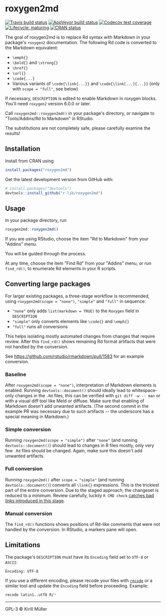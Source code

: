 # roxygen2md

<!-- badges: start -->
[![Travis build status](https://travis-ci.org/r-lib/roxygen2md.svg?branch=master)](https://travis-ci.org/r-lib/roxygen2md)
[![AppVeyor build status](https://ci.appveyor.com/api/projects/status/github/r-lib/roxygen2md?branch=master&svg=true)](https://ci.appveyor.com/project/r-lib/roxygen2md)
[![Codecov test coverage](https://codecov.io/gh/r-lib/roxygen2md/branch/master/graph/badge.svg)](https://codecov.io/gh/r-lib/roxygen2md?branch=master)
[![Lifecycle: maturing](https://img.shields.io/badge/lifecycle-maturing-blue.svg)](https://www.tidyverse.org/lifecycle/#maturing)
[![CRAN status](https://www.r-pkg.org/badges/version/roxygen2md)](https://cran.r-project.org/package=roxygen2md)
<!-- badges: end -->

The goal of roxygen2md is to replace Rd syntax with Markdown
in your package's `roxygen2` documentation.
The following Rd code is converted to the Markdown equivalent:

- `\emph{}`
- `\bold{}` and `\strong{}`
- `\href{}`
- `\url{}`
- `\code{...}`
- Various variants of `\code{\link{...}}` and `\code{\link[...]{...}}` (only with `scope = "full"`, see below)

If necessary, `DESCRIPTION` is edited to enable Markdown in roxygen blocks.
You'll need `roxygen2` version 6.0.0 or later.

Call `roxygen2md::roxygen2md()` in your package's directory, or navigate to "Tools/Addins/Rd to Markdown" in RStudio.

The substitutions are not completely safe, please carefully examine the results!


## Installation

Install from CRAN using

```r
install.packages("roxygen2md")
```

Get the latest development version from GitHub with:


```r
# install.packages("devtools")
devtools::install_github("r-lib/roxygen2md")
```


## Usage

In your package directory, run

```r
roxygen2md::roxygen2md()
```

If you are using RStudio, choose the item "Rd to Markdown" from your "Addins" menu.

You will be guided through the process.

At any time, choose the item "Find Rd" from your "Addins" menu, or run `find_rd()`, to enumerate Rd elements in your R scripts.



## Converting large packages

For larger existing packages, a three-stage workflow is recommended, using `roxygen2md(scope = "none")`, `"simple"` and `"full"` in sequence:

- `"none"` only adds `list(markdown = TRUE)` to the `Roxygen` field in `DESCRIPTION`
- `"simple"` only converts elements like `\code{}` and `\emph{}`
- `"full"` runs all conversions

This helps isolating mostly automated changes from changes that require review.  After this `find_rd()` shows remaining Rd format artifacts that were not handled by the conversion.

See https://github.com/rstudio/rmarkdown/pull/1583 for an example conversion.

### Baseline

After `roxygen2md(scope = "none")`, interpretation of Markdown elements is enabled.  Running `devtools::document()` should ideally lead to whitespace-only changes in the `.Rd` files, this can be verified with `git diff -w -- man` or with a visual diff tool like Meld or diffuse.  Make sure that enabling of Markdown doesn't add unwanted artifacts.  (The second commit in the example PR was necessary due to such artifacts -- the underscore has a special meaning in Markdown.)

### Simple conversion

Running `roxygen2md(scope = "simple")` after `"none"` (and running `devtools::document()`) should lead to changes in R files mostly, only very few `.Rd` files should be changed.  Again, make sure this doesn't add unwanted artifacts.

### Full conversion

Running `roxygen2md()` after `scope = "simple"` (and running `devtools::document()`) converts all `\link{}` expressions.  This is the trickiest part of the entire conversion.  Due to the staged approach, the changeset is reduced to a minimum.  Review carefully, luckily `R CMD check` [catches bad links introduced in this stage](https://travis-ci.org/rstudio/rmarkdown/jobs/535140289#L1121).

### Manual conversion

The `find_rd()` functions shows positions of Rd-like comments that were not handled by the conversion.  In RStudio, a markers pane will open.


## Limitations

The package's `DESCRIPTION` must have its `Encoding` field set to `UTF-8` or `ASCII`:

```
Encoding: UTF-8
```

If you use a different encoding, please recode your files with [`recode`](http://manpages.ubuntu.com/manpages/xenial/man1/recode.1.html) or a similar tool and update the `Encoding` field before proceeding. Example:

```sh
recode latin1..utf8 R/*
```

-----

GPL-3 © Kirill Müller
